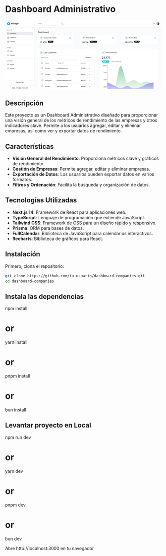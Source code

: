 # Dashboard Administrativo

![Dashboard Screenshot](./public/images/dahsboard-cap.png)

## Descripción

Este proyecto es un Dashboard Administrativo diseñado para proporcionar una visión general de los métricos de rendimiento de las empresas y otros indicadores clave. Permite a los usuarios agregar, editar y eliminar empresas, así como ver y exportar datos de rendimiento.

## Características

- **Visión General del Rendimiento**: Proporciona métricos clave y gráficos de rendimiento.
- **Gestión de Empresas**: Permite agregar, editar y eliminar empresas.
- **Exportación de Datos**: Los usuarios pueden exportar datos en varios formatos.
- **Filtros y Ordenación**: Facilita la búsqueda y organización de datos.

## Tecnologías Utilizadas

- **Next.js 14**: Framework de React para aplicaciones web.
- **TypeScript**: Lenguaje de programación que extiende JavaScript.
- **Tailwind CSS**: Framework de CSS para un diseño rápido y responsivo.
- **Prisma**: ORM para bases de datos.
- **FullCalendar**: Biblioteca de JavaScript para calendarios interactivos.
- **Recharts**: Biblioteca de gráficos para React.

## Instalación

Primero, clona el repositorio:

```bash
git clone https://github.com/tu-usuario/dashboard-companies.git
cd dashboard-companies
```

## Instala las dependencias

npm install
# or
yarn install
# or
pnpm install
# or
bun install

## Levantar proyecto en Local

npm run dev
# or
yarn dev
# or
pnpm dev
# or
bun dev

Abre http://localhost:3000 en tu navegador 